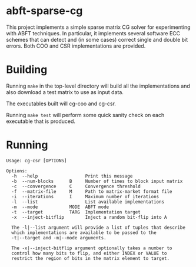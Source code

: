 # abft-sparse-cg

This project implements a simple sparse matrix CG solver for
experimenting with ABFT techniques. In particular, it implements
several software ECC schemes that can detect and (in some cases)
correct single and double bit errors. Both COO and CSR implementations
are provided.

# Building

Running `make` in the top-level directory will build all the
implementations and also download a test matrix to use as input data.

The executables built will cg-coo and cg-csr.

Running `make test` will perform some quick sanity check on each
executable that is produced.

# Running

    Usage: cg-csr [OPTIONS]

    Options:
      -h  --help                  Print this message
      -b  --num-blocks      B     Number of times to block input matrix
      -c  --convergence     C     Convergence threshold
      -f  --matrix-file     M     Path to matrix-market format file
      -i  --iterations      I     Maximum number of iterations
      -l  --list                  List available implementations
      -m  --mode            MODE  ABFT mode
      -t  --target          TARG  Implementation target
      -x  --inject-bitflip        Inject a random bit-flip into A

      The -l|--list argument will provide a list of tuples that describe
      which implementations are available to be passed to the
      -t|--target and -m|--mode arguments.

      The -x|--inject-bitflip argument optionally takes a number to
      control how many bits to flip, and either INDEX or VALUE to
      restrict the region of bits in the matrix element to target.
